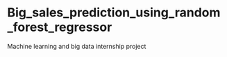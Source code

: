 # Big_sales_prediction_using_random_forest_regressor
Machine learning and big data internship project 
